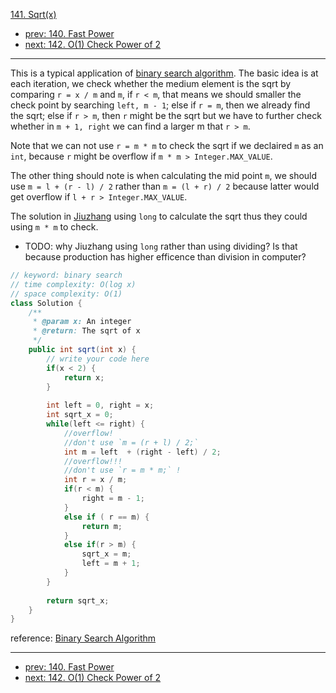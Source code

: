 [141. Sqrt(x)](http://www.lintcode.com/problem/sqrtx)

- [prev: 140. Fast Power](140-fast-power.md)
- [next: 142. O(1) Check Power of 2](142-o1-check-power-of-2.md)

---

This is a typical application of [binary search algorithm](https://en.wikipedia.org/wiki/Binary_search_algorithm). The basic idea is at each iteration, we check whether the medium element is the sqrt by comparing `r = x / m` and `m`, if `r < m`, that means we should smaller the check point by searching `left, m - 1`; else if `r = m`, then we already find the sqrt; else if `r > m`, then `r` might be the sqrt but we have to further check whether in `m + 1, right` we can find a larger m that  `r > m`.

Note that we can not use `r = m * m` to check the sqrt if we declaired `m` as an `int`, because `r` might be overflow if `m * m > Integer.MAX_VALUE`.

The other thing should note is when calculating the mid point `m`, we should use `m = l + (r - l) / 2` rather than `m = (l + r) / 2` because latter would get overflow if `l + r > Integer.MAX_VALUE`.

The solution in [Jiuzhang](http://www.jiuzhang.com/solutions/sqrtx/) using `long` to calculate the sqrt thus they could using `m * m` to check. 

- TODO: why Jiuzhang using `long` rather than using dividing? Is that because production has higher efficence than division in computer?

```java
// keyword: binary search
// time complexity: O(log x)
// space complexity: O(1)
class Solution {
    /**
     * @param x: An integer
     * @return: The sqrt of x
     */
    public int sqrt(int x) {
        // write your code here
        if(x < 2) {
            return x;
        }
        
        int left = 0, right = x;
        int sqrt_x = 0;
        while(left <= right) {
            //overflow!
            //don't use `m = (r + l) / 2;`
            int m = left  + (right - left) / 2;
            //overflow!!!
            //don't use `r = m * m;` !
            int r = x / m;
            if(r < m) {
                right = m - 1;
            } 
            else if ( r == m) {
                return m;
            } 
            else if(r > m) {
                sqrt_x = m;
                left = m + 1;
            }
        }
        
        return sqrt_x;
    }
}
```

reference: [Binary Search Algorithm](https://en.wikipedia.org/wiki/Binary_search_algorithm)

---

- [prev: 140. Fast Power](140-fast-power.md)
- [next: 142. O(1) Check Power of 2](142-o1-check-power-of-2.md)
